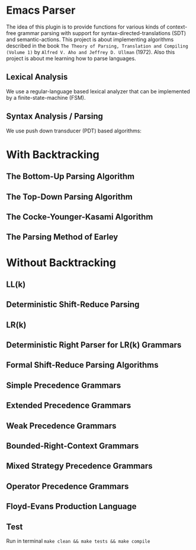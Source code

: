 # Emacs Parser

The idea of this plugin is to provide functions for various kinds of context-free grammar parsing with support for syntax-directed-translations (SDT) and semantic-actions. This project is about implementing algorithms described in the book `The Theory of Parsing, Translation and Compiling (Volume 1)` by `Alfred V. Aho and Jeffrey D. Ullman` (1972). Also this project is about me learning how to parse languages.

## Lexical Analysis

We use a regular-language based lexical analyzer that can be implemented by a finite-state-machine (FSM).

## Syntax Analysis / Parsing

We use push down transducer (PDT) based algorithms:

# With Backtracking
## The Bottom-Up Parsing Algorithm
## The Top-Down Parsing Algorithm
## The Cocke-Younger-Kasami Algorithm
## The Parsing Method of Earley
# Without Backtracking
## LL(k)
## Deterministic Shift-Reduce Parsing
## LR(k)
## Deterministic Right Parser for LR(k) Grammars
## Formal Shift-Reduce Parsing Algorithms
## Simple Precedence Grammars
## Extended Precedence Grammars
## Weak Precedence Grammars
## Bounded-Right-Context Grammars
## Mixed Strategy Precedence Grammars
## Operator Precedence Grammars
## Floyd-Evans Production Language

## Test

Run in terminal `make clean && make tests && make compile`
